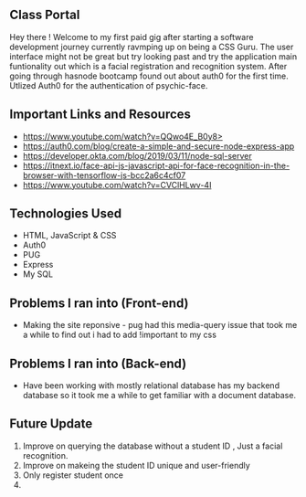 ## Class Portal

Hey there ! Welcome to my first paid gig after starting a software development journey currently ravmping up on being a CSS Guru. The user interface might not be great but try looking past and try the application main funtionality out which is a facial registration and recognition system. After going through hasnode bootcamp found out about auth0 for the first time. Utlized Auth0 for the authentication of psychic-face.

## Important Links and Resources

- https://www.youtube.com/watch?v=QQwo4E_B0y8>
- https://auth0.com/blog/create-a-simple-and-secure-node-express-app
- https://developer.okta.com/blog/2019/03/11/node-sql-server
- https://itnext.io/face-api-js-javascript-api-for-face-recognition-in-the-browser-with-tensorflow-js-bcc2a6c4cf07
- https://www.youtube.com/watch?v=CVClHLwv-4I


## Technologies Used
- HTML, JavaScript & CSS
- Auth0 
- PUG
- Express
- My SQL 
 
## Problems I ran into (Front-end)

- Making the site reponsive -
  pug had this media-query issue that took me a while to find out i had to add !important to my css

## Problems I ran into (Back-end)

- Have been working with mostly relational database has my backend database so it took me a while to get familiar with a document database.

## Future Update

1. Improve on querying the database without a student ID , Just a facial recognition.
2. Improve on makeing the student ID unique and user-friendly
3. Only register student once
4. 